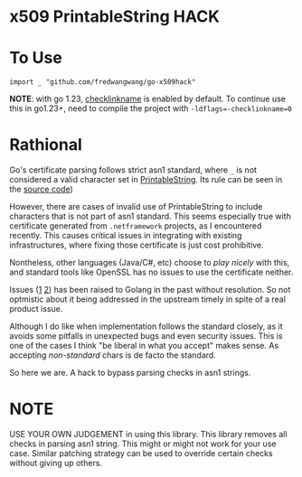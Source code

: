 # x509 PrintableString HACK

# To Use

`import _ "github.com/fredwangwang/go-x509hack"`


**NOTE**: with go 1.23, [checklinkname](https://github.com/golang/go/issues/67401) is enabled by default.
To continue use this in go1.23+, need to compile the project with `-ldflags=-checklinkname=0`

# Rathional

Go's certificate parsing follows strict asn1 standard, where `_` is not considered a valid character set in [PrintableString](https://en.wikipedia.org/wiki/PrintableString).
Its rule can be seen in the [source code](https://github.com/golang/go/blob/88a36c9e9a511ec6ad218633bce1e82f25e54d35/src/crypto/x509/parser.go#L59))

However, there are cases of invalid use of PrintableString to include characters that is not part of asn1 standard. This seems especially true with certificate generated from `.netframework` projects, as I encountered recently. This causes critical issues in integrating with existing infrastructures, where fixing those certificate is just cost prohibitive.

Nontheless, other languages (Java/C#, etc) choose to _play nicely_ with this, and standard tools
like OpenSSL has no issues to use the certificate neither.

Issues \([1](https://github.com/golang/go/issues/14017) [2](https://github.com/golang/go/issues/36044)\) has been raised to Golang in the past without resolution. So not optmistic about it being addressed in the upstream timely in spite of a real product issue.

Although I do like when implementation follows the standard closely, as it avoids some pitfalls in unexpected bugs and even security issues. This is one of the cases I think "be liberal in what you accept" makes sense. As accepting _non-standard_ chars is de facto the standard.

So here we are. A hack to bypass parsing checks in asn1 strings.

# NOTE

USE YOUR OWN JUDGEMENT in using this library. This library removes all checks in parsing asn1 string. This might or might not work for your use case. Similar patching strategy can be used to override certain checks without giving up others.
